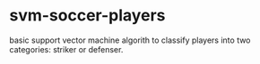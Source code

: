# svm-soccer-players

basic support vector machine algorith to classify players into two categories: striker or defenser.
